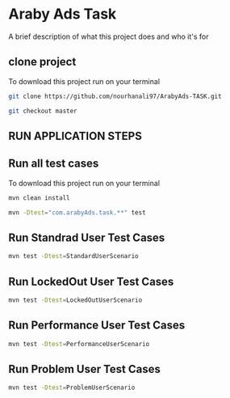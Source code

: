 
# Araby Ads Task 


A brief description of what this project does and who it's for


## clone project

To download this project run on your terminal

```bash
git clone https://github.com/nourhanali97/ArabyAds-TASK.git
```
```bash
git checkout master
```

## RUN APPLICATION STEPS
## Run all test cases

To download this project run on your terminal

```bash
mvn clean install
```

```bash
mvn -Dtest="com.arabyAds.task.**" test

```

## Run Standrad User Test Cases
```bash
mvn test -Dtest=StandardUserScenario 

```


## Run LockedOut User Test Cases
```bash
mvn test -Dtest=LockedOutUserScenario 

```


## Run Performance User Test Cases
```bash
mvn test -Dtest=PerformanceUserScenario 

```


## Run Problem User Test Cases
```bash
mvn test -Dtest=ProblemUserScenario 

```
